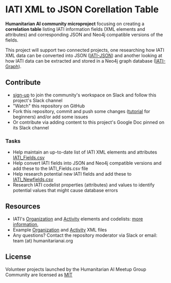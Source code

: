 # IATI XML to JSON Corellation Table

**Humanitarian AI community microproject** focusing on creating a **correlation table** listing IATI information fields (XML elements and attributes) and corresponding JSON and Neo4j compatible versions of the fields.

This project will support two connected projects, one researching how IATI XML data can be converted into JSON ([IATI-JSON](https://github.com/Humanitarian-AI/IATI-JSON)) and another looking at how IATI data can be extracted and stored in a Neo4j graph database ([IATI-Graph](https://github.com/Humanitarian-AI/IATI-Graph)).

## Contribute

* [sign-up]() to join the community's workspace on Slack and follow this project's Slack channel
* "Watch" this repository on GitHub
* Fork this repository, commit and push some changes ([tutorial](https://www.freecodecamp.org/news/a-simple-git-guide-and-cheat-sheet-for-open-source-contributors/) for beginners) and/or add some issues
* Or contribute via adding content to this project's Google Doc pinned on its Slack channel

### Tasks

* Help maintain an up-to-date list of IATI XML elements and attributes [IATI_Fields.csv]()
* Help convert IATI fields into JSON and Neo4j compatible versions and add these to the IATI_Fields.csv file
* Help research potential new IATI fields and add these to [IATI_Newfields.csv]() 
* Research IATI codelist properties (attributes) and values to identify potential values that might cause database errors

## Resources

* IATI's [Organization](https://iatistandard.org/en/iati-standard/203/organisation-standard/summary-table/) and [Activity](https://iatistandard.org/en/iati-standard/203/activity-standard/summary-table/) elements and codelists: [more information](https://iatistandard.org/en/iati-standard/), 
* Example [Organization](https://iatistandard.org/en/iati-standard/203/organisation-standard/example-xml/) and [Activity](https://iatistandard.org/en/iati-standard/203/activity-standard/example-xml/) XML files
* Any questions? Contact the repository moderator via Slack or email: team (at) humanitarianai.org

## License

Volunteer projects launched by the Humanitarian AI Meetup Group Community are licensed as [MIT](https://opensource.org/licenses/MIT)

